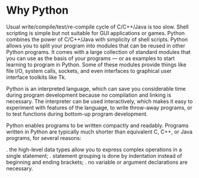 # Why Python

Usual write/compile/test/re-compile cycle of C/C++/Java is too slow. Shell scripting is simple but not suitable for GUI applications or games. Python combines the power of C/C++/Java with simplicity of shell scripts. Python allows you to split your program into modules that can be reused in other Python programs. It comes with a large collection of standard modules that you can use as the basis of your programs — or as examples to start learning to program in Python. Some of these modules provide things like file I/O, system calls, sockets, and even interfaces to graphical user interface toolkits like Tk.

Python is an interpreted language, which can save you considerable time during program development because no compilation and linking is necessary. The interpreter can be used interactively, which makes it easy to experiment with features of the language, to write throw-away programs, or to test functions during bottom-up program development.

Python enables programs to be written compactly and readably. Programs written in Python are typically much shorter than equivalent C, C++, or Java programs, for several reasons:

  . the high-level data types allow you to express complex operations in a single statement;
  . statement grouping is done by indentation instead of beginning and ending brackets;
  . no variable or argument declarations are necessary.
